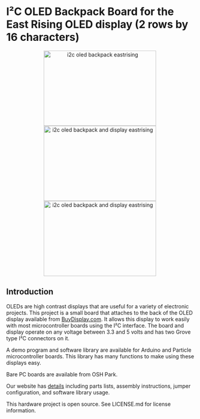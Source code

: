 I²C OLED Backpack Board for the East Rising OLED display (2 rows by 16 characters)
==============

<div style="text-align: center;">

<div style="display: inline-block; margin-right: 5px;">
<img src="http://wht.io/wp-content/uploads/projects/i2c-oled-backpack-eastrising/backpack-eastrising.jpg" alt="i2c oled backpack eastrising" width="300" height="200" />
</div>

<div style="display: inline-block; margin-right: 5px;">
<img src="http://wht.io/wp-content/uploads/projects/i2c-oled-backpack-eastrising/backpack-and-display-eastrising.jpg" alt="i2c oled backpack and display eastrising" width="300" height="200" />
</div>

<div style="display: inline-block; margin-right: 5px;">
<img src="http://wht.io/wp-content/uploads/projects/i2c-oled-backpack-eastrising/eastrising-text-1.jpg" alt="i2c oled backpack and display eastrising" width="300" height="200" />
</div>

</div>

Introduction
-------------------

OLEDs are high contrast displays that are useful for a variety of electronic projects. This project is a small board that attaches to the back of the OLED display available from [BuyDisplay.com](http://www.buydisplay.com/default/i2c-16x2-oled-serial-character-display-module-screen-yellow-on-black). It allows this display to work easily with most microcontroller boards using the I²C interface. The board and display operate on any voltage between 3.3 and 5 volts and has two Grove type I²C connectors on it.

A demo program and software library are available for Arduino and Particle microcontroller boards. This library has many functions to make using these displays easy.

Bare PC boards are available from OSH Park.

Our website has [details](http://wht.io/portfolio/i2c-oled-backpack-board-newhaven/) including parts lists, assembly instructions, jumper configuration, and software library usage.

This hardware project is open source. See LICENSE.md for license information.
